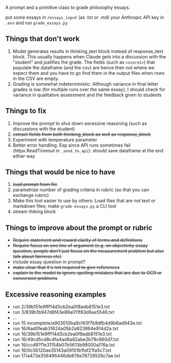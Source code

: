 A prompt and a primitive class to grade philosophy essays.

put some essays in `/essays_input` (as .txt or .md) your Anthropic API key in `.env` and run `grade_essays.py`

## Things that don't work

1. Model generates results in thinking_text block instead of response_text block. This usually happens when Claude gets into a discussion with the "student" and justifies the grade. The fields (such as `<score1>`) that populate the dataframe (and the csv) are hence then not where we expect them and you have to go find them in the output files when rows in the CSV are empty.
2. Grading is somewhat indeterministic: Although variance in final letter grades is low (for multiple runs over the same essay), I should check for variance in qualitative assessment and the feedback given to students

## Things to fix

1. Improve the prompt to shut down excessive reasoning (such as discussions with the student)
2. ~~extract fields from both thinking_block as well as response_block~~
3. Experiment with temperature parameter
4. Better error handling. Esp since API runs sometimes fail (httpx.ReadTimeout in `_send_to_api`): should save dataframe at the end either way

## Things that would be nice to have

1. ~~load prompt from file~~
2. parametrize number of grading criteria in rubric (so that you can exchange rubric)
3. Make this tool easier to use by others: Load files that are not text or markdown files; make `grade-essays.py` a CLI tool
4. stream thiking block

## Things to improve about the prompt or rubric
- ~~Require statement and reward clarity of terms and definitions~~
- ~~Require focus on one line of argument (e.g. on objectivity essay question, people don't just focus on the measurement problem but also talk about fairness etc)~~
- include essay question in prompt?
- ~~make clear that it's not required to give references~~
- ~~explain to the model to ignore spelling mistakes that are due to OCR or conversion problems~~

## Excessive reasoning examples
* run 2/39b151e9fff14d3cb2ea0f8adb8151e3.txt
* run 3/839b1b947d8f43e89a011f83d6ae5546.txt
* ...
* run 15 incomplete/a903010ba9cf43f7b9dfb4d9b6ad943e.txt
* run 16/6ad0feab31624a05b2a923994e914d2a.txt
* run 16/39b151e9fff14d3cb2ea0f8adb8151e3.txt
* run 16/49cd5cd8c4fa4ad8a82abe2b79c860d7.txt
* run 16/ccd97f1e31154b07b5613b98000a176a.txt
* run 16/0c56120ae35143a09101b1faf21fa5c7.txt
* run 17/a473e356496446db876e78728526c7ae.txt